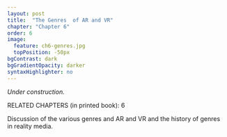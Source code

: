 ```yaml
---
layout: post
title:  "The Genres  of AR and VR"
chapter: "Chapter 6"
order: 6
image:
  feature: ch6-genres.jpg
  topPosition: -50px
bgContrast: dark
bgGradientOpacity: darker
syntaxHighlighter: no
---
```


_Under construction._

RELATED CHAPTERS (in printed book): 6

Discussion of the various genres and AR and VR and the history of genres in reality media.